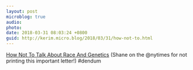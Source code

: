 ```yaml
---
layout: post
microblog: true
audio: 
photo: 
date: 2018-03-31 08:03:24 +0800
guid: http://kerim.micro.blog/2018/03/31/how-not-to.html
---
```

[How Not To Talk About Race And Genetics](https://www.buzzfeed.com/bfopinion/race-genetics-david-reich?utm_term=.emA8DBWVY#.yu2aQKklE) (Shane on the @nytimes for not printing this important letter!) #dendum 
